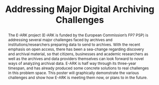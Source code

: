 ---
abstract: The E-ARK project (E-ARK is funded by the European Commission’s FP7 PSP)
  is addressing several major challenges faced by archives and institutions/researchers
  preparing data to send to archives. With the recent emphasis on open access, there
  has been a sea-change regarding discovery and archival material, so that citizens,
  businesses and academic researchers as well as the archives and data providers themselves
  can look forward to novel ways of analyzing archival data. E-ARK is half way through
  its three-year timespan, and has already produced some concrete solutions to real
  challenges in this problem space. This poster will graphically demonstrate the various
  challenges and show how E-ARK is meeting them now, or plans to in the future.
creators:
- Wilson, Andrew
- Delve, Janet
- Anderson, David
date: null
document_url: https://services.phaidra.univie.ac.at/api/object/o:429583/download
grand_parent: iPRES
institutions: []
keywords:
- digital archives
- user survey
- e-ark
- ec
- ict-psp
- pilot
- e-infrastructure
- data mining
- oais
- big data
- born-digital records
- ingest
- access
- edmrs
- database preservation
- open access
- moreq
landing_page_url: https://phaidra.univie.ac.at/o:429583
language: eng
layout: publication
license: CC BY 4.0 International
notes_url: null
parent: iPRES 2015
presentation_url: null
publication_type: poster
size: 443872
source_name: iPRES
title: Addressing Major Digital Archiving Challenges
year: 2015
---